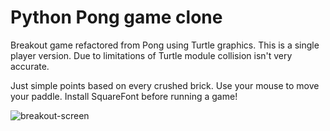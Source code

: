# Python Pong game clone
Breakout game refactored from Pong using Turtle graphics. This is a single player version.
Due to limitations of Turtle module collision isn't very accurate.

Just simple points based on every crushed brick. Use your mouse to move your paddle.
Install SquareFont before running a game!

![breakout-screen](https://github.com/pbrozek80/python-pong-game-clone/assets/172545917/039d67bc-27cc-4707-9b36-b107518965ab)

